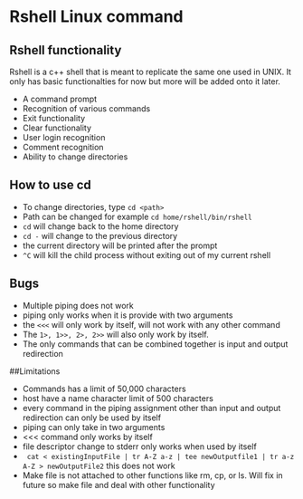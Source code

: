 # Rshell Linux command

## Rshell functionality

Rshell is a c++ shell that is meant to replicate the same one used in UNIX. It only has basic functionalties for now but more will be added onto it later.

* A command prompt
* Recognition of various commands
* Exit functionality
* Clear functionality
* User login recognition
* Comment recognition
* Ability to change directories

## How to use cd 

* To change directories, type ``cd <path>``
* Path can be changed for example ``cd home/rshell/bin/rshell``
* ``cd`` will change back to the home directory
* ``cd -`` will change to the previous directory
* the current directory will be printed after the prompt
* ``^C`` will kill the child process without exiting out of my current rshell 

## Bugs

* Multiple piping does not work
* piping only works when it is provide with two arguments
* the ``<<<`` will only work by itself, will not work with any other command
* The ``1>, 1>>, 2>, 2>>`` will also only work by itself.
* The only commands that can be combined together is input and output redirection



##Limitations
* Commands has a limit of 50,000 characters
* host have a name character limit of 500 characters
* every command in the piping assignment other than input and output redirection can only be used by itself
* piping can only take in two arguments
* <<< command only works by itself
* file descriptor change to stderr only works when used by itself
* `` cat < existingInputFile | tr A-Z a-z | tee newOutputfile1 | tr a-z A-Z > newOutputFile2`` this does not work
* Make file is not attached to other functions like rm, cp, or ls. Will fix in future so make file and deal with other functionality

